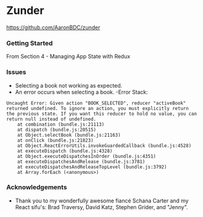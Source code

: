 # Zunder
https://github.com/AaronBDC/zunder

### Getting Started
From Section 4 - Managing App State with Redux

### Issues
- Selecting a book not working as expected.
- An error occurs when selecting a book.
-Error Stack:
````
Uncaught Error: Given action "BOOK_SELECTED", reducer "activeBook" returned undefined. To ignore an action, you must explicitly return the previous state. If you want this reducer to hold no value, you can return null instead of undefined.
    at combination (bundle.js:21113)
    at dispatch (bundle.js:20515)
    at Object.selectBook (bundle.js:21163)
    at onClick (bundle.js:21823)
    at Object.ReactErrorUtils.invokeGuardedCallback (bundle.js:4528)
    at executeDispatch (bundle.js:4328)
    at Object.executeDispatchesInOrder (bundle.js:4351)
    at executeDispatchesAndRelease (bundle.js:3781)
    at executeDispatchesAndReleaseTopLevel (bundle.js:3792)
    at Array.forEach (<anonymous>)
````
### Acknowledgements
- Thank you to my wonderfully awesome fiancé Schana Carter and my React sifu's: Brad Traversy, David Katz, Stephen Grider, and "Jenny".
